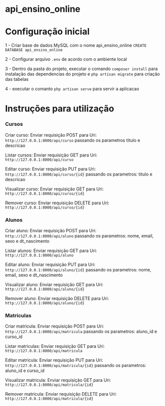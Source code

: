 # api_ensino_online

# Configuração inicial

1 - Criar base de dados MySQL com o nome api_ensino_online `CREATE DATABASE api_ensino_online`

2 - Configurar arquivo `.env` de acordo com o ambiente local

3 - Dentro da pasta do projeto, executar o comando `composer install` para instalação das dependencias do projeto e `php artisan migrate` para criação das tabelas

4 - executar o comanto `php artisan serve` para servir a aplicacao

# Instruções para utilização

### Cursos
Criar curso: Enviar requisição POST para Uri: `http://127.0.0.1:8000/api/curso` passando os parametros titulo e descricao

Listar cursos: Enviar requisição GET para Uri: `http://127.0.0.1:8000/api/curso`

Editar curso: Enviar requisição PUT para Uri: `http://127.0.0.1:8000/api/curso/{id}` passando os parametros: titulo e descricao

Visualizar curso: Enviar requisição GET para Uri: `http://127.0.0.1:8000/api/curso/{id}`

Remover curso: Enviar requisição DELETE para Uri: `http://127.0.0.1:8000/api/curso/{id}`



### Alunos
Criar aluno: Enviar requisição POST para Uri: `http://127.0.0.1:8000/api/aluno` passando os parametros: nome, email, sexo e dt_nascimento 

Listar alunos: Enviar requisição GET para Uri: `http://127.0.0.1:8000/api/aluno`

Editar aluno: Enviar requisição PUT para Uri: `http://127.0.0.1:8000/api/aluno/{id}` passando os parametros: nome, email, sexo e dt_nascimento 

Visualizar aluno: Enviar requisição GET para Uri: `http://127.0.0.1:8000/api/aluno/{id}`

Remover aluno: Enviar requisição DELETE para Uri: `http://127.0.0.1:8000/api/aluno/{id}`


### Matriculas
Criar matricula: Enviar requisição POST para Uri: `http://127.0.0.1:8000/api/matricula` passando os parametros: aluno_id e curso_id

Listar matriculas: Enviar requisição GET para Uri: `http://127.0.0.1:8000/api/matricula`

Editar matricula: Enviar requisição PUT para Uri: `http://127.0.0.1:8000/api/matricula/{id}` passando os parametros: aluno_id e curso_id 

Visualizar matricula: Enviar requisição GET para Uri: `http://127.0.0.1:8000/api/matricula/{id}`

Remover matricula: Enviar requisição DELETE para Uri: `http://127.0.0.1:8000/api/matricula/{id}`
